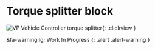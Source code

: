 # Torque splitter block

![VP Vehicle Controller torque splitter](/img/blocks/vpp-torque-splitter-inspector.png){: .clickview }

&fa-warning:lg; Work In Progress
{: .alert .alert-warning }
